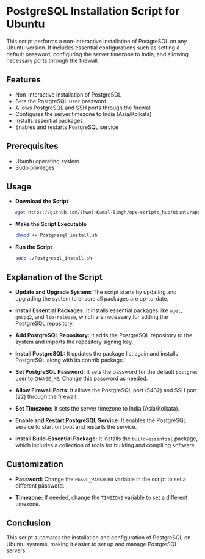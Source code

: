 # PostgreSQL Installation Script for Ubuntu

This script performs a non-interactive installation of PostgreSQL on any Ubuntu version. It includes essential configurations such as setting a default password, configuring the server timezone to India, and allowing necessary ports through the firewall.

## Features

- Non-interactive installation of PostgreSQL
- Sets the PostgreSQL user password
- Allows PostgreSQL and SSH ports through the firewall
- Configures the server timezone to India (Asia/Kolkata)
- Installs essential packages
- Enables and restarts PostgreSQL service

## Prerequisites

- Ubuntu operating system
- Sudo privileges

## Usage

* **Download the Script**
```bash
   wget https://github.com/Shwet-Kamal-Singh/ops-scripts_hub/ubuntu/app_stack/database/postgresql/Postgresql_install.sh
```


* **Make the Script Executable**

    ```bash
    chmod +x Postgresql_install.sh
    ```

* **Run the Script**

    ```bash
    sudo ./Postgresql_install.sh
    ```

## Explanation of the Script

- **Update and Upgrade System:**
  The script starts by updating and upgrading the system to ensure all packages are up-to-date.

- **Install Essential Packages:**
  It installs essential packages like `wget`, `gnupg2`, and `lsb-release`, which are necessary for adding the PostgreSQL repository.

- **Add PostgreSQL Repository:**
  It adds the PostgreSQL repository to the system and imports the repository signing key.

- **Install PostgreSQL:**
  It updates the package list again and installs PostgreSQL along with its contrib package.

- **Set PostgreSQL Password:**
  It sets the password for the default `postgres` user to `CHANGE_ME`. Change this password as needed.

- **Allow Firewall Ports:**
  It allows the PostgreSQL port (5432) and SSH port (22) through the firewall.

- **Set Timezone:**
  It sets the server timezone to India (Asia/Kolkata).

- **Enable and Restart PostgreSQL Service:**
  It enables the PostgreSQL service to start on boot and restarts the service.

- **Install Build-Essential Package:**
  It installs the `build-essential` package, which includes a collection of tools for building and compiling software.

## Customization

- **Password:**
  Change the `PGSQL_PASSWORD` variable in the script to set a different password.

- **Timezone:**
  If needed, change the `TIMEZONE` variable to set a different timezone.

## Conclusion

This script automates the installation and configuration of PostgreSQL on Ubuntu systems, making it easier to set up and manage PostgreSQL servers.
